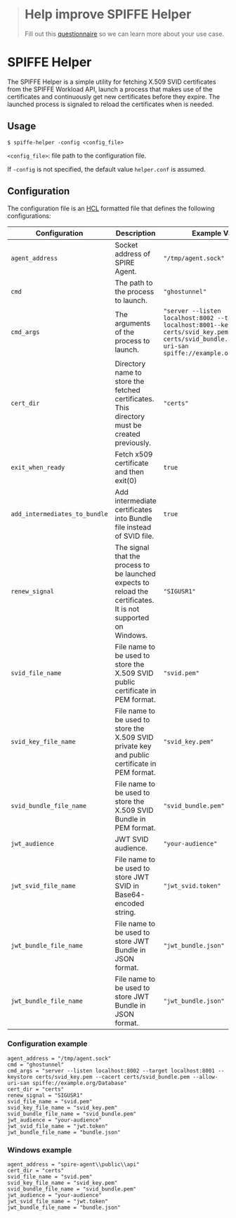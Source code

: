 > # Help improve SPIFFE Helper
>
> Fill out this [questionnaire](https://docs.google.com/forms/d/1MwHyAiLXnGuUpymwBCfBJei25lur2jaD-056L5Hp1Js) so we can learn more about your use case.

# SPIFFE Helper

The SPIFFE Helper is a simple utility for fetching X.509 SVID certificates from the SPIFFE Workload API, launch a process that makes use of the certificates and continuously get new certificates before they expire. The launched process is signaled to reload the certificates when is needed.

## Usage
`$ spiffe-helper -config <config_file>`

`<config_file>`: file path to the configuration file.

If `-config` is not specified, the default value `helper.conf` is assumed. 

## Configuration
The configuration file is an [HCL](https://github.com/hashicorp/hcl) formatted file that defines the following configurations:

 | Configuration               | Description                                                                                                    | Example Value        |
 |-----------------------------|----------------------------------------------------------------------------------------------------------------| -------------------- |
 |`agent_address`              | Socket address of SPIRE Agent.                                                                                 | `"/tmp/agent.sock"`  |
 |`cmd`                        | The path to the process to launch.                                                                             | `"ghostunnel"`       |
 |`cmd_args`                   | The arguments of the process to launch.                                                                        | `"server --listen localhost:8002 --target localhost:8001--keystore certs/svid_key.pem --cacert certs/svid_bundle.pem --allow-uri-san spiffe://example.org/Database"` |
 |`cert_dir`                   | Directory name to store the fetched certificates. This directory must be created previously.                   | `"certs"`            |
 |`exit_when_ready`            | Fetch x509 certificate and then exit(0)                                                                        | `true`               |
 |`add_intermediates_to_bundle`| Add intermediate certificates into Bundle file instead of SVID file.                                           | `true`               |
 |`renew_signal`               | The signal that the process to be launched expects to reload the certificates. It is not supported on Windows. | `"SIGUSR1"`          |
 |`svid_file_name`             | File name to be used to store the X.509 SVID public certificate in PEM format.                                 | `"svid.pem"`         |
 |`svid_key_file_name`         | File name to be used to store the X.509 SVID private key and public certificate in PEM format.                 | `"svid_key.pem"`     |
 |`svid_bundle_file_name`      | File name to be used to store the X.509 SVID Bundle in PEM format.                                             | `"svid_bundle.pem"`  |
 |`jwt_audience`               | JWT SVID audience.                                                                                             | `"your-audience"`    |
 |`jwt_svid_file_name`         | File name to be used to store JWT SVID in Base64-encoded string.                                               | `"jwt_svid.token"`   |
 |`jwt_bundle_file_name`       | File name to be used to store JWT Bundle in JSON format.                                                       | `"jwt_bundle.json"`  |
 |`jwt_bundle_file_name`       | File name to be used to store JWT Bundle in JSON format.                                                       | `"jwt_bundle.json"`  |

### Configuration example
```
agent_address = "/tmp/agent.sock"
cmd = "ghostunnel"
cmd_args = "server --listen localhost:8002 --target localhost:8001 --keystore certs/svid_key.pem --cacert certs/svid_bundle.pem --allow-uri-san spiffe://example.org/Database"
cert_dir = "certs"
renew_signal = "SIGUSR1"
svid_file_name = "svid.pem"
svid_key_file_name = "svid_key.pem"
svid_bundle_file_name = "svid_bundle.pem"
jwt_audience = "your-audience"
jwt_svid_file_name = "jwt.token"
jwt_bundle_file_name = "bundle.json"
```

### Windows example
```
agent_address = "spire-agent\\public\\api"
cert_dir = "certs"
svid_file_name = "svid.pem"
svid_key_file_name = "svid_key.pem"
svid_bundle_file_name = "svid_bundle.pem"
jwt_audience = "your-audience"
jwt_svid_file_name = "jwt.token"
jwt_bundle_file_name = "bundle.json"
```
